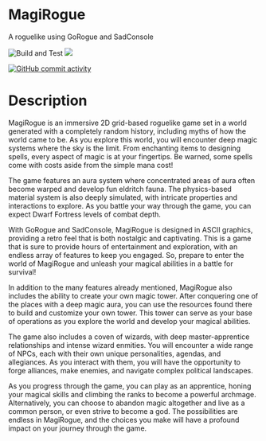 # MagiRogue
A roguelike using GoRogue and SadConsole

![Build and Test](https://github.com/Sofistico/MagiRogue/workflows/Build%20and%20Test/badge.svg?event=push) [![](https://tokei.rs/b1/github/Sofistico/MagiRogue)](https://github.com/XAMPPRocky/tokei)

[![GitHub commit activity](https://img.shields.io/github/commit-activity/m/Sofistico/MagiRogue)](https://github.com/Sofistico/MagiRogue/graphs/contributors)

# Description

MagiRogue is an immersive 2D grid-based roguelike game set in a world generated with a completely random history, including myths of how the world came to be. As you explore this world, you will encounter deep magic systems where the sky is the limit. From enchanting items to designing spells, every aspect of magic is at your fingertips. Be warned, some spells come with costs aside from the simple mana cost!

The game features an aura system where concentrated areas of aura often become warped and develop fun eldritch fauna. The physics-based material system is also deeply simulated, with intricate properties and interactions to explore. As you battle your way through the game, you can expect Dwarf Fortress levels of combat depth.

With GoRogue and SadConsole, MagiRogue is designed in ASCII graphics, providing a retro feel that is both nostalgic and captivating. This is a game that is sure to provide hours of entertainment and exploration, with an endless array of features to keep you engaged. So, prepare to enter the world of MagiRogue and unleash your magical abilities in a battle for survival!

In addition to the many features already mentioned, MagiRogue also includes the ability to create your own magic tower. After conquering one of the places with a deep magic aura, you can use the resources found there to build and customize your own tower. This tower can serve as your base of operations as you explore the world and develop your magical abilities.

The game also includes a coven of wizards, with deep master-apprentice relationships and intense wizard enmities. You will encounter a wide range of NPCs, each with their own unique personalities, agendas, and allegiances. As you interact with them, you will have the opportunity to forge alliances, make enemies, and navigate complex political landscapes.

As you progress through the game, you can play as an apprentice, honing your magical skills and climbing the ranks to become a powerful archmage. Alternatively, you can choose to abandon magic altogether and live as a common person, or even strive to become a god. The possibilities are endless in MagiRogue, and the choices you make will have a profound impact on your journey through the game.



